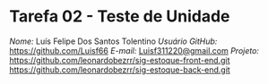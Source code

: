 # Tarefa 02 - Teste de Unidade

*Nome:* Luís Felipe Dos Santos Tolentino
*Usuário GitHub:* https://github.com/Luisf66
*E-mail:* Luisf311220@gmail.com
*Projeto:* https://github.com/leonardobezrr/sig-estoque-front-end.git
           https://github.com/leonardobezrr/sig-estoque-back-end.git




